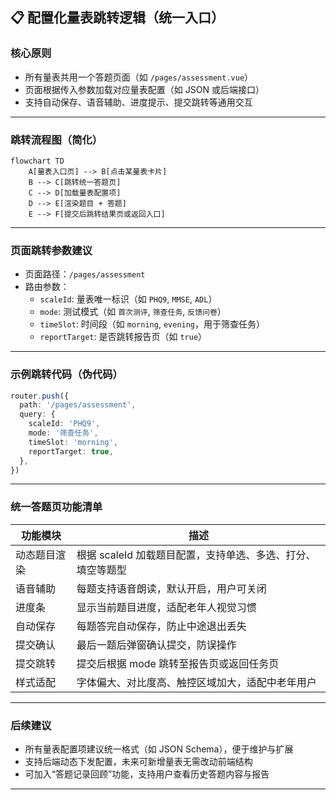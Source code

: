 ## 📋 配置化量表跳转逻辑（统一入口）

### 核心原则

- 所有量表共用一个答题页面（如 `/pages/assessment.vue`）
- 页面根据传入参数加载对应量表配置（如 JSON 或后端接口）
- 支持自动保存、语音辅助、进度提示、提交跳转等通用交互

---

### 跳转流程图（简化）

```mermaid
flowchart TD
    A[量表入口页] --> B[点击某量表卡片]
    B --> C[跳转统一答题页]
    C --> D[加载量表配置项]
    D --> E[渲染题目 + 答题]
    E --> F[提交后跳转结果页或返回入口]
```

---

### 页面跳转参数建议

- 页面路径：`/pages/assessment`
- 路由参数：
  - `scaleId`: 量表唯一标识（如 `PHQ9`, `MMSE`, `ADL`）
  - `mode`: 测试模式（如 `首次测评`, `筛查任务`, `反馈问卷`）
  - `timeSlot`: 时间段（如 `morning`, `evening`，用于筛查任务）
  - `reportTarget`: 是否跳转报告页（如 `true`）

---

### 示例跳转代码（伪代码）

```ts
router.push({
  path: '/pages/assessment',
  query: {
    scaleId: 'PHQ9',
    mode: '筛查任务',
    timeSlot: 'morning',
    reportTarget: true,
  },
})
```

---

### 统一答题页功能清单

| 功能模块     | 描述                                                        |
| ------------ | ----------------------------------------------------------- |
| 动态题目渲染 | 根据 scaleId 加载题目配置，支持单选、多选、打分、填空等题型 |
| 语音辅助     | 每题支持语音朗读，默认开启，用户可关闭                      |
| 进度条       | 显示当前题目进度，适配老年人视觉习惯                        |
| 自动保存     | 每题答完自动保存，防止中途退出丢失                          |
| 提交确认     | 最后一题后弹窗确认提交，防误操作                            |
| 提交跳转     | 提交后根据 mode 跳转至报告页或返回任务页                    |
| 样式适配     | 字体偏大、对比度高、触控区域加大，适配中老年用户            |

---

### 后续建议

- 所有量表配置项建议统一格式（如 JSON Schema），便于维护与扩展
- 支持后端动态下发配置，未来可新增量表无需改动前端结构
- 可加入“答题记录回顾”功能，支持用户查看历史答题内容与报告

---
